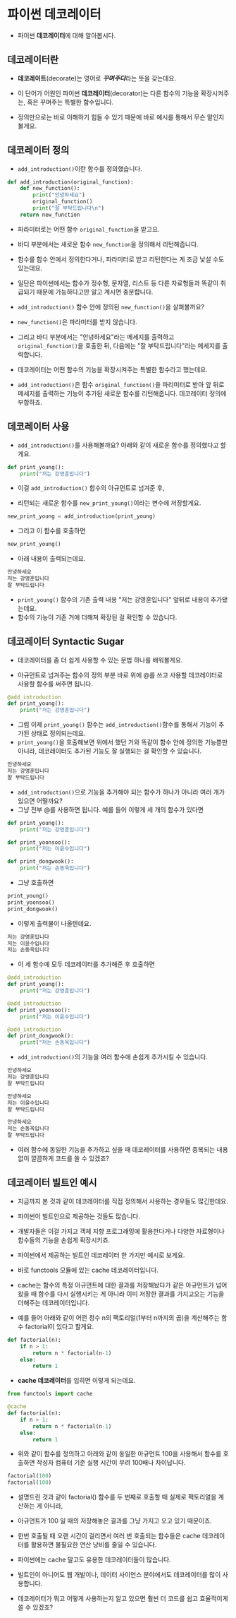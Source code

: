 # 파이썬 데코레이터

+ 파이썬 **데코레이터**에 대해 알아봅시다.

## 데코레이터란

+ **데코레이트**(decorate)는 영어로 ***꾸며주다***라는 뜻을 갖는데요. 

+ 이 단어가 어원인 파이썬 **데코레이터**(decorator)는 다른 함수의 기능을 확장시켜주는, 혹은 꾸며주는 특별한 함수입니다. 

+ 정의만으로는 바로 이해하기 힘들 수 있기 때문에 바로 예시를 통해서 무슨 말인지 볼게요.

## 데코레이터 정의

+ `add_introduction()`이란 함수를 정의했습니다.

```python
def add_introduction(original_function):
    def new_function():
        print("안녕하세요")
        original_function()
        print("잘 부탁드립니다\n")
    return new_function
```

+ 파라미터로는 어떤 함수 `original_function`을 받고요. 

+ 바디 부분에서는 새로운 함수 `new_function`을 정의해서 리턴해줍니다.

+ 함수를 함수 안에서 정의한다거나, 파라미터로 받고 리턴한다는 게 조금 낯설 수도 있는데요. 

+ 일단은 파이썬에서는 함수가 정수형, 문자열, 리스트 등 다른 자료형들과 똑같이 취급되기 때문에 가능하다고만 알고 계시면 충분합니다.

+ `add_introduction()` 함수 안에 정의된 `new_function()`을 살펴볼까요? 

+ `new_function()`은 파라미터를 받지 않습니다. 

+ 그리고 바디 부분에서는 "안녕하세요"라는 메세지를 출력하고  `original_function()`을 호출한 뒤, 다음에는 "잘 부탁드립니다"라는 메세지를 출력합니다.

+ 데코레이터는 어떤 함수의 기능을 확장시켜주는 특별한 함수라고 했는데요. 

+ `add_introduction()`은 함수 `original_function()`을 파리미터로 받아 앞 뒤로 메세지를 출력하는 기능이 추가된 새로운 함수를 리턴해줍니다. 데코레이터 정의에 부합하죠.

## 데코레이터 사용

+ `add_introduction()`를 사용해볼까요? 아래와 같이 새로운 함수를 정의했다고 할게요.

```python
def print_young():
    print("저는 강영훈입니다")
```

+ 이걸  `add_introduction()` 함수의 아규먼트로 넘겨준 후,

+ 리턴되는 새로운 함수를 `new_print_young()`이라는 변수에 저장할게요.

```python
new_print_young = add_introduction(print_young)
```

+ 그리고 이 함수를 호출하면

```python
new_print_young()
```

+ 아래 내용이 출력되는데요.

```markdown
안녕하세요
저는 강영훈입니다
잘 부탁드립니다
```

+ `print_young()` 함수의 기존 출력 내용 "저는 강영훈입니다" 앞뒤로 내용이 추가됐는데요. 
+ 함수의 기능이 기존 거에 더해져 확장된 걸 확인할 수 있습니다.

## 데코레이터 Syntactic Sugar

+ 데코레이터를 좀 더 쉽게 사용할 수 있는 문법 하나를 배워볼게요.

+ 아규먼트로 넘겨주는 함수의 정의 부분 바로 위에  @를 쓰고 사용할 데코레이터로 사용할 함수를 써주면 됩니다.

```python
@add_introduction
def print_young():
    print("저는 강영훈입니다")
```

+ 그럼 이제 `print_young()` 함수는 `add_introduction()`함수를 통해서 기능이 추가된 상태로 정의되는데요.
+ `print_young()`을 호출해보면 위에서 했던 거와 똑같이 함수 안에 정의한 기능뿐만 아니라, 데코레이터도 추가된 기능도 잘 실행되는 걸 확인할 수 있습니다.

```markdown
안녕하세요
저는 강영훈입니다
잘 부탁드립니다
```

+ `add_introduction()`으로 기능을 추가해야 되는 함수가 하나가 아니라 여러 개가 있으면 어떨까요? 
+ 그냥 전부 @를 사용하면 됩니다. 예를 들어 이렇게 세 개의 함수가 있다면

```python
def print_young():
    print("저는 강영훈입니다")

def print_yoonsoo():
    print("저는 이윤수입니다")

def print_dongwook():
    print("저는 손동욱입니다")
```

+ 그냥 호출하면

```python
print_young()
print_yoonsoo()
print_dongwook()
```

+ 이렇게 출력물이 나올텐데요.

```markdown
저는 강영훈입니다
저는 이윤수입니다
저는 손동욱입니다
```

+ 이 세 함수에 모두 데코레이터를 추가해준 후 호출하면

```python
@add_introduction
def print_young():
    print("저는 강영훈입니다")

@add_introduction
def print_yoonsoo():
    print("저는 이윤수입니다")

@add_introduction
def print_dongwook():
    print("저는 손동욱입니다")
```

+ `add_introduction()`의 기능을 여러 함수에 손쉽게 추가시킬 수 있습니다.

```markdown
안녕하세요
저는 강영훈입니다
잘 부탁드립니다

안녕하세요
저는 이윤수입니다
잘 부탁드립니다

안녕하세요
저는 손동욱입니다
잘 부탁드립니다
```

+ 여러 함수에 동일한 기능을 추가하고 싶을 때 데코레이터를 사용하면 중복되는 내용 없이 깔끔하게 코드를 쓸 수 있겠죠?

## 데코레이터 빌트인 예시

+ 지금까지 본 것과 같이 데코레이터를 직접 정의해서 사용하는 경우들도 많긴한데요. 

+ 파이썬이 빌트인으로 제공하는 것들도 많습니다. 

+ 개발자들은 이걸 가지고 객체 지향 프로그래밍에 활용한다거나 다양한 자료형이나 함수들의 기능을 손쉽게 확장시키죠.

+ 파이썬에서 제공하는 빌트인 데코레이터 한 가지만 예시로 보게요.

+ 바로 functools 모듈에 있는 cache 데코레이터입니다. 

+ cache는 함수의 특정 아규먼트에 대한 결과를 저장해놨다가 같은 아규먼트가 넘어왔을 때 함수를 다시 실행시키는 게 아니라 이미 저장한 결과를 가지고오는 기능을 더해주는 데코레이터입니다.

+ 예를 들어 아래와 같이 어떤 정수 n의 팩토리얼(1부터 n까지의 곱)을 계산해주는 함수 factorial이 있다고 할게요.

```python
def factorial(n):
    if n > 1:
        return n * factorial(n-1)
    else:
        return 1
```

+ **cache 데코레이터**를 입히면 이렇게 되는데요.

```python
from functools import cache

@cache
def factorial(n):
    if n > 1:
        return n * factorial(n-1)
    else:
        return 1
```

+ 위와 같이 함수를 정의하고 아래와 같이 동일한 아규먼트 100을 사용해서 함수를 호출하면 작성자 컴퓨터 기준 실행 시간이 무려 100배나 차이납니다.

```python
factorial(100)
factorial(100)
```

+ 설명드린 것과 같이 factorial() 함수를 두 번째로 호출할 때 실제로 팩토리얼을 계산하는 게 아니라, 
+ 아규먼트가 100 일 때의 저장해놓은 결과를 그냥 가지고 오고 있기 때문이죠.

+ 한번 호출될 때 오랜 시간이 걸리면서 여러 번 호출되는 함수들은 cache 데코레이터를 활용하면 불필요한 연산 낭비를 줄일 수 있습니다.

+ 파이썬에는 cache 말고도 유용한 데코레이터들이 많습니다. 

+ 빌트인이 아니어도 웹 개발이나, 데이터 사이언스 분야에서도 데코레이터를 많이 사용합니다.

+ 데코레이터가 뭐고 어떻게 사용하는지 알고 있으면 훨씬 더 코드를 쉽고 효율적이게 쓸 수 있겠죠?